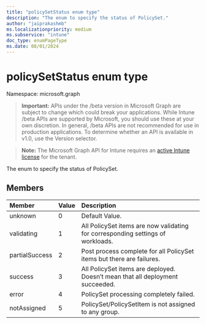 ```yaml
---
title: "policySetStatus enum type"
description: "The enum to specify the status of PolicySet."
author: "jaiprakashmb"
ms.localizationpriority: medium
ms.subservice: "intune"
doc_type: enumPageType
ms.date: 08/01/2024
---
```


# policySetStatus enum type

Namespace: microsoft.graph

> **Important:** APIs under the /beta version in Microsoft Graph are subject to change which could break your applications. While Intune /beta APIs are supported by Microsoft, you should use these at your own discretion. In general, /beta APIs are not recommended for use in production applications. To determine whether an API is available in v1.0, use the Version selector.

> **Note:** The Microsoft Graph API for Intune requires an [active Intune license](https://go.microsoft.com/fwlink/?linkid=839381) for the tenant.

The enum to specify the status of PolicySet.

## Members
|Member|Value|Description|
|:---|:---|:---|
|unknown|0|Default Value.|
|validating|1|All PolicySet items are now validating for corresponding settings of workloads.|
|partialSuccess|2|Post process complete for all PolicySet items but there are failures.|
|success|3|All PolicySet items are deployed. Doesn’t mean that all deployment succeeded. |
|error|4|PolicySet processing completely failed.|
|notAssigned|5|PolicySet/PolicySetItem is not assigned to any group.|